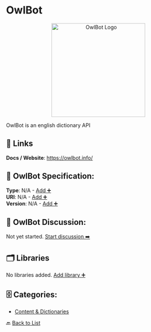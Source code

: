 # OwlBot
<p align="center">
    <img width="256" src="https://raw.githubusercontent.com/apis-list/apis-list/main/apis/owlbot/logo_256x256.png" alt="OwlBot Logo"/>
</p>
OwlBot is an english dictionary API

##  🔗 Links
**Docs / Website**: https://owlbot.info/

## 🧬 OwlBot Specification:
**Type**: N/A - [Add ➕](https://github.com/apis-list/apis-list/edit/main/apis.yaml#L14534)  
**URI**: N/A - [Add ➕](https://github.com/apis-list/apis-list/edit/main/apis.yaml#L14534)  
**Version**: N/A - [Add ➕](https://github.com/apis-list/apis-list/edit/main/apis.yaml#L14534)

## 💬 OwlBot Discussion:
Not yet started. [Start discussion ➡️](https://github.com/apis-list/apis-list/discussions/new)

## 🗂️ Libraries

No libraries added. [Add library ➕](https://github.com/apis-list/apis-list/edit/main/apis.yaml#L14534)    


## 🗄️ Categories:
- [Content & Dictionaries](https://github.com/apis-list/apis-list#content--dictionaries-)

🔙  [Back to List](https://github.com/apis-list/apis-list)
